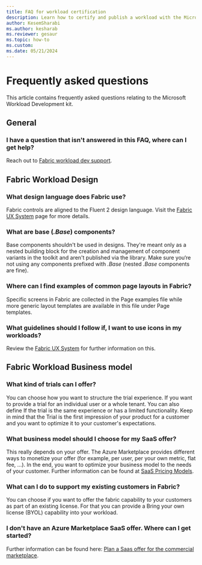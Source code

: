 ```yaml
---
title: FAQ for workload certification 
description: Learn how to certify and publish a workload with the Microsoft Fabric Workload Development kit.
author: KesemSharabi
ms.author: kesharab
ms.reviewer: gesaur
ms.topic: how-to
ms.custom:
ms.date: 05/21/2024
---
```


# Frequently asked questions

This article contains frequently asked questions relating to the Microsoft Workload Development kit.

## General

### I have a question that isn't answered in this FAQ, where can I get help?

Reach out to [Fabric workload dev support](mailto:ILDCWLSupport@microsoft.com).

## Fabric Workload Design

### What design language does Fabric use?

Fabric controls are aligned to the Fluent 2 design language. Visit the [Fabric UX System](https://aka.ms/fabricux)  page for more details.

### What are base (*.Base*) components?

Base components shouldn't be used in designs. They're meant only as a nested building block for the creation and management of component variants in the toolkit and aren't published via the library. Make sure you‘re not using any components prefixed with *.Base* (nested *.Base* components are fine).

### Where can I find examples of common page layouts in Fabric?

Specific screens in Fabric are collected in the Page examples file while more generic layout templates are available in this file under Page templates.

### What guidelines should I follow if, I want to use icons in my workloads?

Review the [Fabric UX System](https://aka.ms/fabricux) for further information on this.

## Fabric Workload Business model

### What kind of trials can I offer?

You can choose how you want to structure the trial experience. If you want to provide a trial for an individual user or a whole tenant. You can also define If the trial is the same experience or has a limited functionality. Keep in mind that the Trial is the first impression of your product for a customer and you want to optimize it to your customer's expectations. 

### What business model should I choose for my SaaS offer?

This really depends on your offer. The Azure Marketplace provides different ways to monetize your offer (for example, per user, per your own metric, flat fee, ...). In the end, you want to optimize your business model to the needs of your customer. Further information can be found at [SaaS Pricing Models](/partner-center/marketplace/plan-saas-offer#saas-pricing-models).

### What can I do to support my existing customers in Fabric? 

You can choose if you want to offer the fabric capability to your customers as part of an existing license. For that you can provide a Bring your own license (BYOL) capability into your workload.

### I don't have an Azure Marketplace SaaS offer. Where can I get started?

Further information can be found here: [Plan a Saas offer for the commercial marketplace](/partner-center/marketplace/plan-saas-offer).

<!--
## Fabric Workload Submission 

### Where should I submit my Workload?

-- This is a test -- 
### When should I resubmit my Fabric Workload?
### How long does it take until my Fabric Workload is certified and available in Fabric Marketplace?
### Is there any checklist to check before submitting to the Marketplace?
### Can I deploy multiple workload versions at the same time?
### How can I test my Workload?
### How can I share a preview version with my customer before submitting to Marketplace?
### Is there any default EULA and terms of use that I can use?
### Do I need to submit an Azure Marketplace SaaS offer before reaching out to the team?
### What should I do if I already have a SaaS offer? How can I link it to the Faberic Workload nuget package?

## Fabric development
### I want to develop my first workload. Where should I start from?
### How can I get help for any development questions?
### Why should I fill duplicated metadata data in the SaaS offer and the .nuget package?
### What is the source of truth for duplicated metadata? Where do you fetch the metadata from to present in the detailed page in Fabric Hub?
### Where do I create a SaaS offer?
### Do I need to submit a SaaS offer for my workload to show up in Fabric Hub?
### When should I re-submit SaaS offer in Partner center??
### Should I re-submit a SaaS offer in Partner center everytime I have a new .nugget package?
-->
